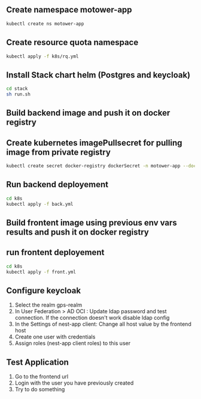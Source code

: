 ## Create namespace motower-app
```bash
kubectl create ns motower-app
```

## Create resource quota namespace
```bash
kubectl apply -f k8s/rq.yml
```

## Install Stack chart helm (Postgres and keycloak)
```bash
cd stack
sh run.sh
```

## Build backend image and push it on docker registry
## Create kubernetes imagePullsecret for pulling image from private registry
```bash
kubectl create secret docker-registry dockerSecret -n motower-app --docker-server= --docker-username= --docker-password=
```

## Run backend deployement
```bash
cd k8s
kubectl apply -f back.yml
```

## Build frontent image using previous env vars results and push it on docker registry

## run frontent deployement
```bash
cd k8s
kubectl apply -f front.yml
```
## Configure keycloak
  1. Select the realm gps-realm
  2. In User Federation > AD OCI : Update ldap password and test connection.
    If the connection doesn't work disable ldap config
  3. In the Settings of nest-app client: Change all host value by the frontend host
  4. Create one user with credentials
  5. Assign roles (nest-app client roles) to this user

## Test Application
  1. Go to the frontend url
  2. Login with the user you have previously created
  3. Try to do something
